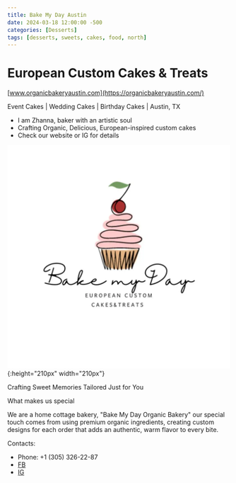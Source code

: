 ```yaml
---
title: Bake My Day Austin
date: 2024-03-18 12:00:00 -500
categories: [Desserts]
tags: [desserts, sweets, cakes, food, north]
---
```


# European Custom Cakes & Treats

[www.organicbakeryaustin.com](https://organicbakeryaustin.com/)

Event Cakes | Wedding Cakes | Birthday Cakes | Austin, TX

* I am Zhanna, baker with an artistic soul
* Crafting Organic, Delicious, European-inspired custom cakes
* Check our website or IG for details

![img-description](/images/bakemyday.jpg){:height="210px" width="210px"}

Crafting Sweet Memories Tailored Just for You

What makes us special

We are a home cottage bakery, "Bake My Day Organic Bakery" our special touch comes from using premium organic ingredients, creating custom designs for each order that adds an authentic, warm flavor to every bite.


Contacts:
* Phone: +1 (305) 326-22-87
* [FB](https://www.facebook.com/people/Bake-My-Day-Organic-Bakery/61552570276506/)
* [IG](https://www.instagram.com/bakemyday_austin/)